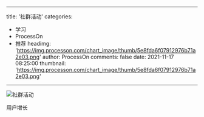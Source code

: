 
---
title: '社群活动'
categories: 
 - 学习
 - ProcessOn
 - 推荐
headimg: 'https://img.processon.com/chart_image/thumb/5e8fda6f07912976b71a2e03.png'
author: ProcessOn
comments: false
date: 2021-11-17 08:25:00
thumbnail: 'https://img.processon.com/chart_image/thumb/5e8fda6f07912976b71a2e03.png'
---

<div>   
<img class="thumb" alt="社群活动" src="https://img.processon.com/chart_image/thumb/5e8fda6f07912976b71a2e03.png" referrerpolicy="no-referrer">
<p>用户增长</p>  
</div>
            